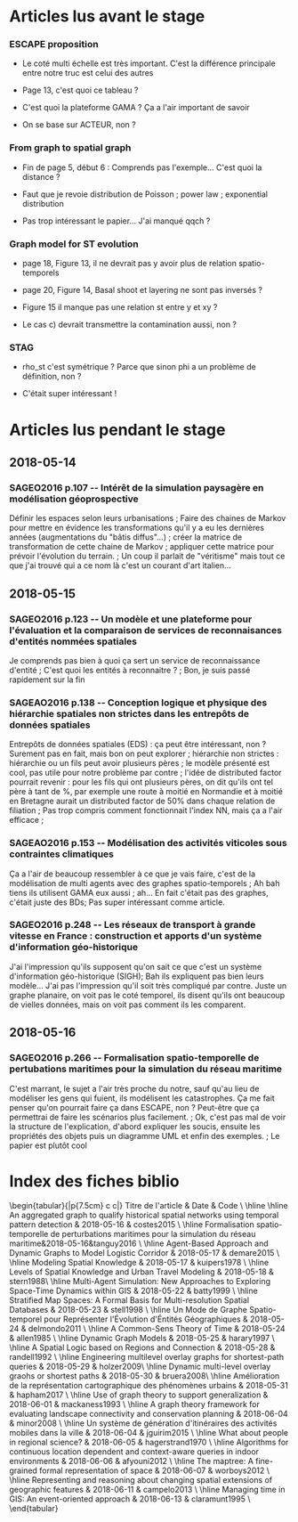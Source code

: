 # Articles lus avant le stage

### ESCAPE proposition

* Le coté multi échelle est très important. C'est la différence principale
  entre notre truc est celui des autres

* Page 13, c'est quoi ce tableau ?

* C'est quoi la plateforme GAMA ? Ça a l'air important de savoir

* On se base sur ACTEUR, non ?

### From graph to spatial graph

* Fin de page 5, début 6 : Comprends pas l'exemple... C'est quoi la distance ?

* Faut que je revoie distribution de Poisson ; power law ; exponential
  distribution

* Pas trop intéressant le papier... J'ai manqué qqch ?

### Graph model for ST evolution

* page 18, Figure 13, il ne devrait pas y avoir plus de relation
  spatio-temporels

* page 20, Figure 14, Basal shoot et layering ne sont pas inversés ?

* Figure 15 il manque pas une relation st entre y et xy ?

* Le cas c) devrait transmettre la contamination aussi, non ?

### STAG

* rho\_st c'est symétrique ? Parce que sinon phi a un problème de définition,
  non ?

* C'était super intéressant !

# Articles lus pendant le stage

## 2018-05-14

### SAGEO2016 p.107 -- Intérêt de la simulation paysagère en modélisation géoprospective


Définir les espaces selon leurs urbanisations ; Faire des chaines de Markov
pour mettre en évidence les transformations qu'il y a eu les dernières années
(augmentations du "bâtis diffus"...) ; créer la matrice de transformation de
cette chaine de Markov ; appliquer cette matrice pour prévoir l'évolution du
terrain. ; Un coup il parlait de "véritisme" mais tout ce que j'ai trouvé qui a
ce nom là c'est un courant d'art italien...

## 2018-05-15

### SAGEO2016 p.123 -- Un modèle et une plateforme pour l'évaluation et la comparaison de services de reconnaisances d'entités nommées spatiales

Je comprends pas bien à quoi ça sert un service de reconnaissance d'entité ;
C'est quoi les entités à reconnaitre ? ; Bon, je suis passé rapidement sur la
fin

### SAGEAO2016 p.138 -- Conception logique et physique des hiérarchie spatiales non strictes dans les entrepôts de données spatiales

Entrepôts de données spatiales (EDS) : ça peut être intéressant, non ? Surement
pas en fait, mais bon on peut explorer ; hiérarchie non strictes : hiérarchie
ou un fils peut avoir plusieurs pères ; le modèle présenté est cool, pas utile
pour notre problème par contre ; l'idée de distributed factor pourrait revenir
: pour les fils qui ont plusieurs pères, on dit qu'ils ont tel père à tant de
%, par exemple une route à moitié en Normandie et à moitié en Bretagne aurait
un distributed factor de 50% dans chaque relation de filiation ; Pas trop
compris comment fonctionnait l'index NN, mais ça a l'air efficace ;

### SAGEAO2016 p.153 -- Modélisation des activités viticoles sous contraintes climatiques

Ça a l'air de beaucoup ressembler à ce que je vais faire, c'est de la
modélisation de multi agents avec des graphes spatio-temporels ; Ah bah tiens
ils utilisent GAMA eux aussi ; ah... En fait c'était pas des graphes, c'était
juste des BDs; Pas super intéressant comme article.

### SAGEO2016 p.248 -- Les réseaux de transport à grande vitesse en France : construction et apports d'un système d'information géo-historique

J'ai l'impression qu'ils supposent qu'on sait ce que c'est un système
d'information géo-historique (SIGH); Bah ils expliquent pas bien leurs
modèle... J'ai pas l'impression qu'il soit très compliqué par contre. Juste un
graphe planaire, on voit pas le coté temporel, ils disent qu'ils ont beaucoup de
vielles données, mais on voit pas comment ils les comparent.

## 2018-05-16

### SAGEO2016 p.266 -- Formalisation spatio-temporelle de pertubations maritimes pour la simulation du réseau maritime

C'est marrant, le sujet a l'air très proche du notre, sauf qu'au lieu de
modéliser les gens qui fuient, ils modélisent les catastrophes. Ça me fait
penser qu'on pourrait faire ça dans ESCAPE, non ? Peut-être que ça permettrai
de faire les scénarios plus facilement. ; Ok, c'est pas mal de voir la
structure de l'explication, d'abord expliquer les soucis, ensuite les
propriétés des objets puis un diagramme UML et enfin des exemples. ; Le papier
est plutôt cool


# Index des fiches biblio

\begin{tabular}{|p{7.5cm} c c|}
Titre de l'article & Date & Code \\
\hline \hline
An aggregated graph to qualify historical spatial networks using temporal
pattern detection & 2018-05-16 & costes2015 \\
\hline
Formalisation spatio-temporelle de perturbations maritimes pour la simulation
du réseau maritime&2018-05-16&tanguy2016 \\
\hline
Agent-Based Approach and Dynamic Graphs to Model Logistic Corridor &
2018-05-17 & demare2015 \\
\hline
Modeling Spatial Knowledge & 2018-05-17 & kuipers1978 \\
\hline
Levels of Spatial Knowledge and Urban Travel Modeling & 2018-05-18 & stern1988\\
\hline
Multi-Agent Simulation: New Approaches to Exploring Space-Time Dynamics within
GIS & 2018-05-22 & batty1999 \\
\hline
Stratified Map Spaces: A Formal Basis for Multi-resolution Spatial
Databases & 2018-05-23 & stell1998 \\
\hline
Un Mode de Graphe Spatio-temporel pour Représenter l'Évolution d'Éntités
Géographiques & 2018-05-24 & delmondo2011 \\
\hline
A Common-Sens Theory of Time & 2018-05-24 & allen1985 \\
\hline
Dynamic Graph Models & 2018-05-25 & harary1997 \\
\hline
A Spatial Logic based on Regions and Connection & 2018-05-28 & randell1992 \\
\hline
Engineering multilevel overlay graphs for shortest-path queries & 2018-05-29 &
holzer2009\\
\hline
Dynamic multi-level overlay graohs or shortest paths & 2018-05-30 & bruera2008\\
\hline
Amélioration de la représentation cartographique des phénomènes urbains &
2018-05-31 & hapham2017 \\
\hline
Use of graph theory to support generalization & 2018-06-01 & mackaness1993 \\
\hline
A graph theory framework for evaluating landscape connectivity and conservation
planning & 2018-06-04 & minor2008 \\
\hline
Un système de génération d'itinéraires des activités mobiles dans la ville &
2018-06-04 & jguirim2015 \\
\hline
What about people in regional science? & 2018-06-05 & hagerstrand1970 \\
\hline
Algorithms for continuous location dependent and context-aware queries in indoor
environments & 2018-06-06 & afyouni2012 \\
\hline
The maptree: A fine-grained formal representation of space & 2018-06-07 &
worboys2012 \\
\hline
Representing and reasoning about changing spatial extensions of geographic
features & 2018-06-11 & campelo2013 \\
\hline
Managing time in GIS: An event-oriented approach & 2018-06-13 & claramunt1995 \\
\end{tabular}

